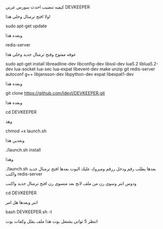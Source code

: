 كيفيه تنصيب احدث سورس عربي DEVKEEPER

اولا افتح ترمنال وخلي هذا

 sudo apt-get update

وبعده هذا 

redis-server

عوفه مفتوح وفتح ترمنال جديد
وخلي هذا

sudo apt-get install libreadline-dev libconfig-dev libssl-dev lua5.2 liblua5.2-dev lua-socket lua-sec lua-expat libevent-dev make unzip git redis-server autoconf g++ libjansson-dev libpython-dev expat libexpat1-dev

وبعده هذا 

 git clone https://github.com/ldevl/DEVKEEPER.git

وبعده هذا

 cd DEVKEEPER

وهذ 

 chmod +x launch.sh
 
وبعدين هذا

./launch.sh install

وهذا

 ./launch.sh
بعدها يطلب رقم ودخل ررقم ومبروك عليك البوت 
بعدها افتح ترمنال جديد واكتب 
redis-server

 ودوس انتر 
 وسوي رن من ملف لانج
بعد متسوي رن افتح ترمنال جديد واكتب 
 
 cd DEVKEEPER
 
انتر وبعدها هل امر 

 bash DEVKEEPER.sh -t
 
 انتظر 5 ثواني يشتغل بوت 
هذا ملف يقلل وكفات بوت 
